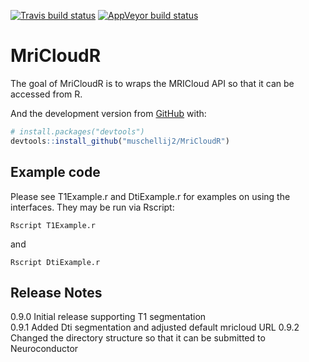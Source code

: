 
[![Travis build
status](https://travis-ci.com/muschellij2/MriCloudR.svg?branch=master)](https://travis-ci.com/muschellij2/MriCloudR)
[![AppVeyor build
status](https://ci.appveyor.com/api/projects/status/github/muschellij2/MriCloudR?branch=master&svg=true)](https://ci.appveyor.com/project/muschellij2/MriCloudR)

<!-- README.md is generated from README.Rmd. Please edit that file -->

# MriCloudR

The goal of MriCloudR is to wraps the MRICloud API so that it can be
accessed from R.

And the development version from [GitHub](https://github.com/) with:

``` r
# install.packages("devtools")
devtools::install_github("muschellij2/MriCloudR")
```

## Example code

Please see T1Example.r and DtiExample.r for examples on using the
interfaces. They may be run via Rscript:

    Rscript T1Example.r

and

    Rscript DtiExample.r 

## Release Notes

0.9.0 Initial release supporting T1 segmentation  
0.9.1 Added Dti segmentation and adjusted default mricloud URL 0.9.2
Changed the directory structure so that it can be submitted to
Neuroconductor
